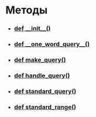 # Методы
- ### [def \_\_init__()](__init__.md)
- ### [def \_\_one_word_query__()](__one_word_query__.md)
- ### [def make_query()](made_query.md)
- ### [def handle_query()](handle_query.md)
- ### [def standard_query()](standard_query.md)
- ### [def standard_range()](standard_range.md)